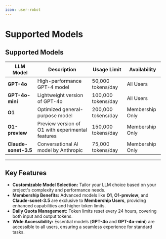 ```yaml
---
icon: user-robot
---
```


# Supported Models

## Supported Models&#x20;

| LLM Model            | Description                                      | Usage Limit        | Availability    |
| -------------------- | ------------------------------------------------ | ------------------ | --------------- |
| **GPT-4o**           | High-performance GPT-4 model                     | 50,000 tokens/day  | All Users       |
| **GPT-4o-mini**      | Lightweight version of GPT-4o                    | 100,000 tokens/day | All Users       |
| **O1**               | Optimized general-purpose model                  | 200,000 tokens/day | Membership Only |
| **O1-preview**       | Preview version of O1 with experimental features | 150,000 tokens/day | Membership Only |
| **Claude-sonet-3.5** | Conversational AI model by Anthropic             | 75,000 tokens/day  | Membership Only |

***

## **Key Features**

* **Customizable Model Selection:** Tailor your LLM choice based on your project's complexity and performance needs.
* **Membership Benefits:** Advanced models like **O1**, **O1-preview**, and **Claude-sonet-3.5** are exclusive to **Membership Users**, providing enhanced capabilities and higher token limits.
* **Daily Quota Management:** Token limits reset every 24 hours, covering both input and output tokens.
* **Wide Accessibility:** Essential models (**GPT-4o** and **GPT-4o-mini**) are accessible to all users, ensuring a seamless experience for standard tasks.
